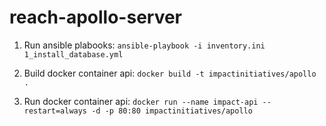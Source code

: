 # reach-apollo-server

1. Run ansible plabooks: `ansible-playbook -i inventory.ini 1_install_database.yml`

2. Build docker container api: `docker build -t impactinitiatives/apollo .`

3. Run docker container api: `docker run --name impact-api --restart=always -d -p 80:80 impactinitiatives/apollo`
